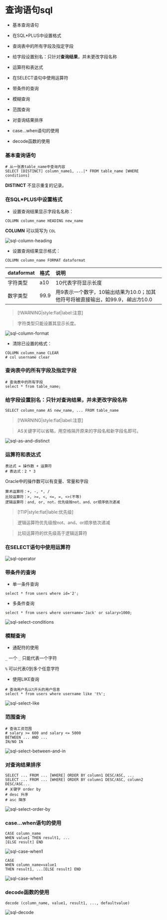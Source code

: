 # 查询语句sql

* 基本查询语句

* 在SQL*PLUS中设置格式

* 查询表中的所有字段及指定字段

* 给字段设置别名：只针对**查询结果**，并未更改字段名称

* 运算符和表达式

* 在SELECT语句中使用运算符

* 带条件的查询

* 模糊查询

* 范围查询

* 对查询结果排序

* case...when语句的使用

* decode函数的使用

### 基本查询语句

```
# 从一张表table_name中查询内容
SELECT [DISTINCT] column_name1, ...|* FROM table_name [WHERE conditions]
```

**DISTINCT** 不显示重复的记录。

### 在SQL*PLUS中设置格式

* 设置查询结果显示字段名名称：

```
COLUMN column_name HEADING new_name
```

**COLUMN** 可以简写为 `COL`

![sql-column-heading](img/sql-column-heading.png)

* 设置查询结果显示格式：

```
COLUMN column_name FORMAT dataformat
```

|dataformat|格式|说明|
|:--|:--|:--|
|字符类型|a10|10代表字符显示长度|
|数字类型|99.9|用9表示一个数字，10输出结果为10.0；加其他符号将被直接输出，如$99.9，输出为$10.0|

> [!WARNING|style:flat|label:注意]

> 字符类型只能设置其显示长度。

![sql-column-format](img/sql-column-format.png)

* 清除已设置的格式：

```
COLUMN column_name CLEAR
# col username clear
```

### 查询表中的所有字段及指定字段

```
# 查询表中的所有字段
select * from table_name;
```

### 给字段设置别名：只针对**查询结果**，并未更改字段名称

```
SELECT column_name AS new_name, ... FROM table_name
```

> [!WARNING|style:flat|label:注意]

> AS关键字可以省略，用空格隔开原来的字段名和新字段名即可。

![sql-as-and-distinct](img/sql-as-and-distinct.png)

### 运算符和表达式

```
表达式 = 操作数 + 运算符
# 表达式：2 * 3
```

Oracle中的操作数可以有变量、常量和字段

```
算术运算符：+, -, *, /
比较运算符：>, >=, <, <=, =, <>(不等)
逻辑运算符：and, or, not，优先级按not、and、or顺序依次递减
```

> [!TIP|style:flat|lable:优先级]

> 逻辑运算符优先级按not、and、or顺序依次递减

> 比较运算符的优先级高于逻辑运算符

### 在SELECT语句中使用运算符

![sql-operator](img/sql-operator.png)

### 带条件的查询

* 单一条件查询

```
select * from users where id='2';
```

* 多条件查询

```
select * from users where username='Jack' or salary>1000;
```

![sql-select-conditions](img/sql-select-conditions.png)

### 模糊查询

* 通配符的使用

`_` 一个 `_` 只能代表一个字符

`%` 可以代表0到多个任意字符

* 使用LIKE查询

```
# 查询用户名以t开头的用户信息
select * from users where username like 't%';
```

![sql-select-like](img/sql-select-like.png)

### 范围查询

```
# 查询工资范围
# salary >= 600 and salary <= 5000
BETWEEN ... AND ...
IN/NO IN
```

![sql-select-between-and-in](img/sql-select-between-and-in.png)

### 对查询结果排序

```
SELECT ... FROM ... [WHERE] ORDER BY column1 DESC/ASC, ...
SELECT ... FROM ... [WHERE] ORDER BY column1 DESC/ASC, column2 DESC/ASC...
# 关键字 order by
# desc 升序
# asc 降序
```

![sql-select-order-by](img/sql-select-order-by.png)

### case...when语句的使用

```
CASE column_name
WHEN value1 THEN result1, ...
[ELSE result] END
```

![sql-case-when1](img/sql-case-when1.png)

```
CASE
WHEN column_name=value1
THEN result1, ...[ELSE result] END
```

![sql-case-when1](img/sql-case-when2.png)


### decode函数的使用

```
decode (column_name, value1, result1, ..., defaultvalue)
```

![sql-decode](img/sql-decode.png)